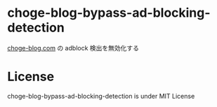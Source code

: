 # choge-blog-bypass-ad-blocking-detection

[choge-blog.com](https://choge-blog.com/) の adblock 検出を無効化する<br>

# License

choge-blog-bypass-ad-blocking-detection is under MIT License
